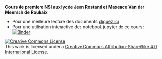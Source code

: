 **Cours de premiere NSI aux lycée Jean Rostand et Maxence Van der Meersch de Roubaix**

* Pour une meilleure lecture des documents [cliquez ici](https://nbviewer.jupyter.org/github/seynave/premiere)
* Pour une utilisation interactive des notebook jupyter de ce cours : [![Binder](https://mybinder.org/badge_logo.svg)](https://mybinder.org/v2/gh/seynave/premiere/)


<a rel="license" href="http://creativecommons.org/licenses/by-sa/4.0/"><img alt="Creative Commons License" style="border-width:0" src="https://i.creativecommons.org/l/by-sa/4.0/88x31.png" /></a><br />This work is licensed under a <a rel="license" href="http://creativecommons.org/licenses/by-sa/4.0/">Creative Commons Attribution-ShareAlike 4.0 International License</a>.
